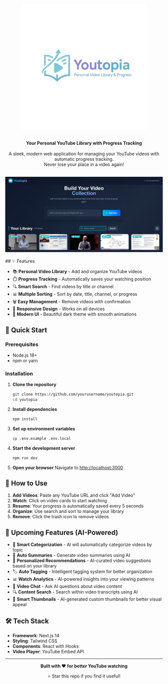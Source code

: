 <div align="center">
  <img src="public/Youtopia_Logo.png" alt="Youtopia Logo" width="400">
</div>

<br>

<p align="center">
  <strong>Your Personal YouTube Library with Progress Tracking</strong>
  <br><br>
  A sleek, modern web application for managing your YouTube videos with automatic progress tracking. 
  <br>
  Never lose your place in a video again!
</p>

<br>

<div align="center">
  <img src="https://github.com/NI3singh/YouTopia/blob/main/public/Preview_Image.png" alt="Youtopia Preview" width="800">
</div>

<br>
## ✨ Features

- 📚 **Personal Video Library** - Add and organize YouTube videos
- ⏱️ **Progress Tracking** - Automatically saves your watching position
- 🔍 **Smart Search** - Find videos by title or channel
- 📊 **Multiple Sorting** - Sort by date, title, channel, or progress
- 🗑️ **Easy Management** - Remove videos with confirmation
- 📱 **Responsive Design** - Works on all devices
- 🌙 **Modern UI** - Beautiful dark theme with smooth animations

## 🚀 Quick Start

### Prerequisites
- Node.js 18+
- npm or yarn

### Installation

1. **Clone the repository**
   ```bash
   git clone https://github.com/yourusername/youtopia.git
   cd youtopia
   ```

2. **Install dependencies**
   ```bash
   npm install
   ```

3. **Set up environment variables**
   ```bash
   cp .env.example .env.local
   ```

4. **Start the development server**
   ```bash
   npm run dev
   ```

5. **Open your browser**
   Navigate to [http://localhost:3000](http://localhost:3000)

## 🎯 How to Use

1. **Add Videos**: Paste any YouTube URL and click "Add Video"
2. **Watch**: Click on video cards to start watching
3. **Resume**: Your progress is automatically saved every 5 seconds
4. **Organize**: Use search and sort to manage your library
5. **Remove**: Click the trash icon to remove videos

## 🤖 Upcoming Features (AI-Powered)

- 🎵 **Smart Categorization** - AI will automatically categorize videos by topic
- 📝 **Auto Summaries** - Generate video summaries using AI
- 🎯 **Personalized Recommendations** - AI-curated video suggestions based on your library
- 🏷️ **Auto Tagging** - Intelligent tagging system for better organization  
- 📊 **Watch Analytics** - AI-powered insights into your viewing patterns
- 💬 **Video Chat** - Ask AI questions about video content
- 🔍 **Content Search** - Search within video transcripts using AI
- 🎨 **Smart Thumbnails** - AI-generated custom thumbnails for better visual appeal

## 🛠️ Tech Stack

- **Framework**: Next.js 14
- **Styling**: Tailwind CSS
- **Components**: React with Hooks
- **Video Player**: YouTube Embed API

---

<div align="center">

**Built with ❤️ for better YouTube watching**

⭐ Star this repo if you find it useful!

</div>
